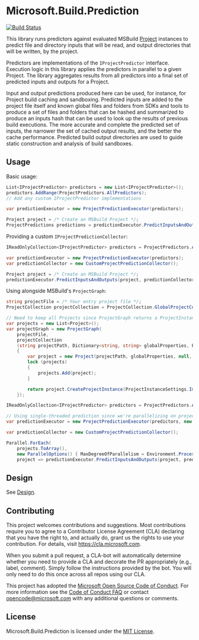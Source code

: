 # Microsoft.Build.Prediction
[![Build Status](https://dev.azure.com/ms/BuildXL/_apis/build/status/microsoft.MSBuildPrediction-CI?branchName=master)](https://dev.azure.com/ms/BuildXL/_build/latest?definitionId=154&branchName=master)

This library runs predictors against evaluated MSBuild [Project]([https://docs.microsoft.com/en-us/dotnet/api/microsoft.build.evaluation.project]) instances to predict file and directory inputs that will be read, and output directories that will be written, by the project.

Predictors are implementations of the `IProjectPredictor` interface. Execution logic in this library applies the predictors in parallel to a given Project. The library aggregates results from all predictors into a final set of predicted inputs and outputs for a Project.

Input and output predictions produced here can be used, for instance, for Project build caching and sandboxing. Predicted inputs are added to the project file itself and known global files and folders from SDKs and tools to produce a set of files and folders that can be hashed and summarized to produce an inputs hash that can be used to look up the results of previous build executions. The more accurate and complete the predicted set of inputs, the narrower the set of cached output results, and the better the cache performance. Predicted build output directories are used to guide static construction and analysis of build sandboxes.

## Usage
Basic usage:
```cs
List<IProjectPredictor> predictors = new List<IProjectPredictor>();
predictors.AddRange(ProjectPredictors.AllPredictors);
// Add any custom IProjectPredictor implementations

var predictionExecutor = new ProjectPredictionExecutor(predictors);

Project project = /* Create an MSBuild Project */;
ProjectPredictions predictions = predictionExecutor.PredictInputsAndOutputs(project);
```

Providing a custom `IProjectPredictionCollector`:
```cs
IReadOnlyCollection<IProjectPredictor> predictors = ProjectPredictors.AllPredictors;

var predictionExecutor = new ProjectPredictionExecutor(predictors);
var predictionCollector = new CustomProjectPredictionCollector();

Project project = /* Create an MSBuild Project */;
predictionExecutor.PredictInputsAndOutputs(project, predictionCollector);
```

Using alongside MSBuild's `ProjectGraph`:
```cs
string projectFile = /* Your entry project file */;
ProjectCollection projectCollection = ProjectCollection.GlobalProjectCollection;

// Need to keep all Projects since ProjectGraph returns a ProjectInstance but ProjectPredictionExecutor requires a Project.
var projects = new List<Project>();
var projectGraph = new ProjectGraph(
    projectFile,
    projectCollection
    (string projectPath, Dictionary<string, string> globalProperties, ProjectCollection projCollection) =>
    {
        var project = new Project(projectPath, globalProperties, null, projCollection);
        lock (projects)
        {
            projects.Add(project);
        }

        return project.CreateProjectInstance(ProjectInstanceSettings.ImmutableWithFastItemLookup);
    });

IReadOnlyCollection<IProjectPredictor> predictors = ProjectPredictors.AllPredictors;

// Using single-threaded prediction since we're parallelizing on projects instead.
var predictionExecutor = new ProjectPredictionExecutor(predictors, new ProjectPredictionOptions { MaxDegreeOfParallelism = 1 });

var predictionCollector = new CustomProjectPredictionCollector();

Parallel.ForEach(
    projects.ToArray(),
    new ParallelOptions() { MaxDegreeOfParallelism = Environment.ProcessorCount },
    project => predictionExecutor.PredictInputsAndOutputs(project, predictionCollector));
```

## Design
See [Design](documentation/design.md).

## Contributing
This project welcomes contributions and suggestions.  Most contributions require you to agree to a
Contributor License Agreement (CLA) declaring that you have the right to, and actually do, grant us
the rights to use your contribution. For details, visit https://cla.microsoft.com.

When you submit a pull request, a CLA-bot will automatically determine whether you need to provide
a CLA and decorate the PR appropriately (e.g., label, comment). Simply follow the instructions
provided by the bot. You will only need to do this once across all repos using our CLA.

This project has adopted the [Microsoft Open Source Code of Conduct](https://opensource.microsoft.com/codeofconduct/).
For more information see the [Code of Conduct FAQ](https://opensource.microsoft.com/codeofconduct/faq/) or
contact [opencode@microsoft.com](mailto:opencode@microsoft.com) with any additional questions or comments.

## License
Microsoft.Build.Prediction is licensed under the [MIT License](LICENSE).

